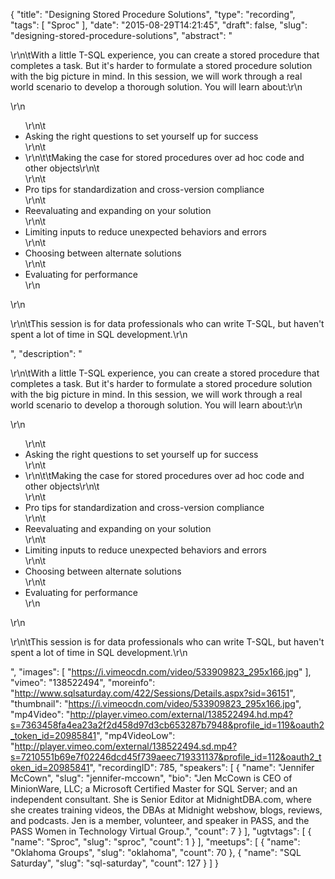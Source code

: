 {
  "title": "Designing Stored Procedure Solutions",
  "type": "recording",
  "tags": [
    "Sproc"
  ],
  "date": "2015-08-29T14:21:45",
  "draft": false,
  "slug": "designing-stored-procedure-solutions",
  "abstract": "<p>\r\n\tWith a little T-SQL experience, you can create a stored procedure that completes a task. But it's harder to formulate a stored procedure solution with the big picture in mind. In this session, we will work through a real world scenario to develop a thorough solution. You will learn about:\r\n</p>\r\n<ul>\r\n\t<li>Asking the right questions to set yourself up for success</li>\r\n\t<li>\r\n\t\tMaking the case for stored procedures over ad hoc code and other objects\r\n\t</li>\r\n\t<li>Pro tips for standardization and cross-version compliance</li>\r\n\t<li>Reevaluating and expanding on your solution</li>\r\n\t<li>Limiting inputs to reduce unexpected behaviors and errors</li>\r\n\t<li>Choosing between alternate solutions</li>\r\n\t<li>Evaluating for performance</li>\r\n</ul>\r\n<p>\r\n\tThis session is for data professionals who can write T-SQL, but haven't spent a lot of time in SQL development.\r\n</p>",
  "description": "<p>\r\n\tWith a little T-SQL experience, you can create a stored procedure that completes a task. But it's harder to formulate a stored procedure solution with the big picture in mind. In this session, we will work through a real world scenario to develop a thorough solution. You will learn about:\r\n</p>\r\n<ul>\r\n\t<li>Asking the right questions to set yourself up for success</li>\r\n\t<li>\r\n\t\tMaking the case for stored procedures over ad hoc code and other objects\r\n\t</li>\r\n\t<li>Pro tips for standardization and cross-version compliance</li>\r\n\t<li>Reevaluating and expanding on your solution</li>\r\n\t<li>Limiting inputs to reduce unexpected behaviors and errors</li>\r\n\t<li>Choosing between alternate solutions</li>\r\n\t<li>Evaluating for performance</li>\r\n</ul>\r\n<p>\r\n\tThis session is for data professionals who can write T-SQL, but haven't spent a lot of time in SQL development.\r\n</p>",
  "images": [
    "https://i.vimeocdn.com/video/533909823_295x166.jpg"
  ],
  "vimeo": "138522494",
  "moreinfo": "http://www.sqlsaturday.com/422/Sessions/Details.aspx?sid=36151",
  "thumbnail": "https://i.vimeocdn.com/video/533909823_295x166.jpg",
  "mp4Video": "http://player.vimeo.com/external/138522494.hd.mp4?s=7363458fa4ea23a2f2d458d97d3cb653287b7948&profile_id=119&oauth2_token_id=20985841",
  "mp4VideoLow": "http://player.vimeo.com/external/138522494.sd.mp4?s=7210551b69e7f02246dcd45f739aeec719331137&profile_id=112&oauth2_token_id=20985841",
  "recordingID": 785,
  "speakers": [
    {
      "name": "Jennifer McCown",
      "slug": "jennifer-mccown",
      "bio": "Jen McCown is CEO of MinionWare, LLC; a Microsoft Certified Master for SQL Server; and an independent consultant. She is Senior Editor at MidnightDBA.com, where she creates training videos, the DBAs at Midnight webshow, blogs, reviews, and podcasts. Jen is a member, volunteer, and speaker in PASS, and the PASS Women in Technology Virtual Group.",
      "count": 7
    }
  ],
  "ugtvtags": [
    {
      "name": "Sproc",
      "slug": "sproc",
      "count": 1
    }
  ],
  "meetups": [
    {
      "name": "Oklahoma Groups",
      "slug": "oklahoma",
      "count": 70
    },
    {
      "name": "SQL Saturday",
      "slug": "sql-saturday",
      "count": 127
    }
  ]
}